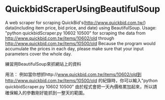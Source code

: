 QuickbidScraperUsingBeautifulSoup
=================================

A web scraper for scraping QuickBid's(http://www.quickbid.com.tw/) data(including item price, bid price, and date) using BeautifulSoup.
Usage:
"python quickbidScraper.py 10602 10500" for scraping the data from 
http://www.quickbid.com.tw/items/10602/old through http://www.quickbid.com.tw/items/10500/old
Because the program would accumulate the prices in each day, please make sure that your input parameters cover the whole day.


練習用BeautifulSoup來抓網站上的資料

用法：
例如當你想抓http://www.quickbid.com.tw/items/10602/old到http://www.quickbid.com.tw/items/10500/old 
的紀錄時，你可以輸入"python quickbidScraper.py 10602 10500"
由於程式會把一天內價格累加起來，所以請確保輸入的參數剛好能抓到一整天的範圍。